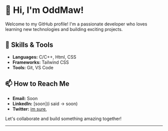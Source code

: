 # 👋 Hi, I'm OddMaw!

Welcome to my GitHub profile! I'm a passionate developer who loves learning new technologies and building exciting projects.

## 🔧 Skills & Tools
- **Languages:**  C/C++, Html, CSS
- **Frameworks:** Tailwind CSS
- **Tools:** Git, VS Code

## 📫 How to Reach Me
- **Email:** Soon
- **LinkedIn:** [soon](i said -> soon)
- **Twitter:** [im sure,](oooyeah!)

Let's collaborate and build something amazing together!

---
